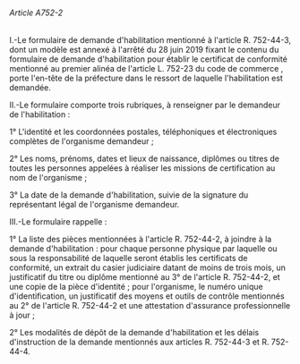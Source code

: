 ###### Article A752-2

I.-Le formulaire de demande d'habilitation mentionné à l'article R. 752-44-3, dont un modèle est annexé à l'arrêté du 28 juin 2019 fixant le contenu du formulaire de demande d'habilitation pour établir le certificat de conformité mentionné au premier alinéa de l'article L. 752-23 du code de commerce , porte l'en-tête de la préfecture dans le ressort de laquelle l'habilitation est demandée.

II.-Le formulaire comporte trois rubriques, à renseigner par le demandeur de l'habilitation :

1° L'identité et les coordonnées postales, téléphoniques et électroniques complètes de l'organisme demandeur ;

2° Les noms, prénoms, dates et lieux de naissance, diplômes ou titres de toutes les personnes appelées à réaliser les missions de certification au nom de l'organisme ;

3° La date de la demande d'habilitation, suivie de la signature du représentant légal de l'organisme demandeur.

III.-Le formulaire rappelle :

1° La liste des pièces mentionnées à l'article R. 752-44-2, à joindre à la demande d'habilitation : pour chaque personne physique par laquelle ou sous la responsabilité de laquelle seront établis les certificats de conformité, un extrait du casier judiciaire datant de moins de trois mois, un justificatif du titre ou diplôme mentionné au 3° de l'article R. 752-44-2, et une copie de la pièce d'identité ; pour l'organisme, le numéro unique d'identification, un justificatif des moyens et outils de contrôle mentionnés au 2° de l'article R. 752-44-2 et une attestation d'assurance professionnelle à jour ;

2° Les modalités de dépôt de la demande d'habilitation et les délais d'instruction de la demande mentionnés aux articles R. 752-44-3 et R. 752-44-4.

